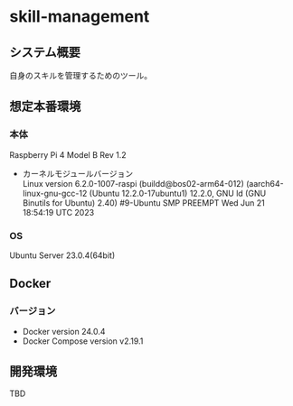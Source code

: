 # skill-management
## システム概要
自身のスキルを管理するためのツール。

## 想定本番環境
### 本体
Raspberry Pi 4 Model B Rev 1.2
* カーネルモジュールバージョン  
Linux version 6.2.0-1007-raspi (buildd@bos02-arm64-012) (aarch64-linux-gnu-gcc-12 (Ubuntu 12.2.0-17ubuntu1) 12.2.0, GNU ld (GNU Binutils for Ubuntu) 2.40) #9-Ubuntu SMP PREEMPT Wed Jun 21 18:54:19 UTC 2023

### OS
Ubuntu Server 23.0.4(64bit)

## Docker
### バージョン
* Docker version 24.0.4
* Docker Compose version v2.19.1

## 開発環境
TBD
